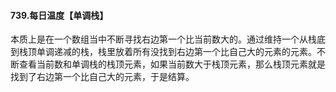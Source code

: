#### 739.每日温度【单调栈】

本质上是在一个数组当中不断寻找右边第一个比当前数大的。通过维持一个从栈底到栈顶单调递减的栈，栈里放着所有没找到右边第一个比自己大的元素的元素。不断查看当前数和单调栈的栈顶元素，如果当前数大于栈顶元素，那么栈顶元素就是找到了右边第一个比自己大的元素，于是结算。